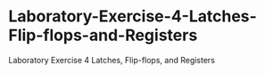 # Laboratory-Exercise-4-Latches-Flip-flops-and-Registers
Laboratory Exercise 4 Latches, Flip-flops, and Registers
